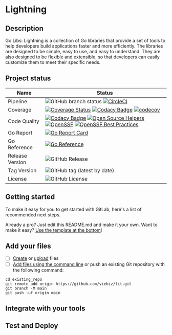 # Lightning

## Description

Go Libs: Lightning is a collection of Go libraries that provide a set of tools to help developers build applications faster and more efficiently. The libraries are designed to be simple, easy to use, and easy to understand. They are also designed to be flexible and extensible, so that developers can easily customize them to meet their specific needs.

## Project status

| Name            | Status                                                                                                                                                                                                                                                                                                                                                                                                                                                                                                                                                                                                              |
|-----------------|---------------------------------------------------------------------------------------------------------------------------------------------------------------------------------------------------------------------------------------------------------------------------------------------------------------------------------------------------------------------------------------------------------------------------------------------------------------------------------------------------------------------------------------------------------------------------------------------------------------------|
| Pipeline        | ![GitHub branch status](https://img.shields.io/github/checks-status/viebiz/lit/main) [![CircleCI](https://dl.circleci.com/status-badge/img/circleci/Nur6mXEFG9qEiztTeZh7R9/AKZQkEe9aCbcR1kLJk4amp/tree/main.svg?style=shield)](https://dl.circleci.com/status-badge/redirect/circleci/Nur6mXEFG9qEiztTeZh7R9/AKZQkEe9aCbcR1kLJk4amp/tree/main)                                                                                                                                                                                                                                                                      |
| Coverage        | [![Coverage Status](https://coveralls.io/repos/github/viebiz/lit/badge.svg?branch=main)](https://coveralls.io/github/viebiz/lit?branch=main) [![Codacy Badge](https://app.codacy.com/project/badge/Coverage/c6d7a11459994e3984fd2ae2008839d1)](https://app.codacy.com/gh/viebiz/lit/dashboard?utm_source=gh&utm_medium=referral&utm_content=&utm_campaign=Badge_coverage) [![codecov](https://codecov.io/github/viebiz/lit/graph/badge.svg?token=MIJM38CDIP)](https://codecov.io/github/viebiz/lit)                                                                                                                 |
| Code Quality    | [![Codacy Badge](https://app.codacy.com/project/badge/Grade/c6d7a11459994e3984fd2ae2008839d1)](https://app.codacy.com/gh/viebiz/lit/dashboard?utm_source=gh&utm_medium=referral&utm_content=&utm_campaign=Badge_grade) [![Open Source Helpers](https://www.codetriage.com/viebiz/lit/badges/users.svg)](https://www.codetriage.com/viebiz/lit) [![OpenSSF](https://api.scorecard.dev/projects/github.com/viebiz/lit/badge)](https://scorecard.dev/viewer/?uri=github.com/viebiz/lit) [![OpenSSF Best Practices](https://www.bestpractices.dev/projects/10175/badge)](https://www.bestpractices.dev/projects/10175)  |
| Go Report       | [![Go Report Card](https://goreportcard.com/badge/github.com/viebiz/lit)](https://goreportcard.com/report/github.com/viebiz/lit)                                                                                                                                                                                                                                                                                                                                                                                                                                                                                    |
| Go Reference    | [![Go Reference](https://pkg.go.dev/badge/github.com/viebiz/lit?status.svg)](https://pkg.go.dev/github.com/viebiz/lit?tab=doc)                                                                                                                                                                                                                                                                                                                                                                                                                                                                                      |
| Release Version | ![GitHub Release](https://img.shields.io/github/v/release/viebiz/lit)                                                                                                                                                                                                                                                                                                                                                                                                                                                                                                                                               |
| Tag Version     | ![GitHub tag (latest by date)](https://img.shields.io/github/v/tag/viebiz/lit)                                                                                                                                                                                                                                                                                                                                                                                                                                                                                                                                      |
| License         | ![GitHub License](https://img.shields.io/github/license/viebiz/lit)                                                                                                                                                                                                                                                                                                                                                                                                                                                                                                                                                 |



## Getting started

To make it easy for you to get started with GitLab, here's a list of recommended next steps.

Already a pro? Just edit this README.md and make it your own. Want to make it easy? [Use the template at the bottom](#editing-this-readme)!

## Add your files

- [ ] [Create](https://docs.gitlab.com/ee/user/project/repository/web_editor.html#create-a-file) or [upload](https://docs.gitlab.com/ee/user/project/repository/web_editor.html#upload-a-file) files
- [ ] [Add files using the command line](https://docs.gitlab.com/ee/gitlab-basics/add-file.html#add-a-file-using-the-command-line) or push an existing Git repository with the following command:

```
cd existing_repo
git remote add origin https://github.com/viebiz/lit.git
git branch -M main
git push -uf origin main
```

## Integrate with your tools

## Test and Deploy
